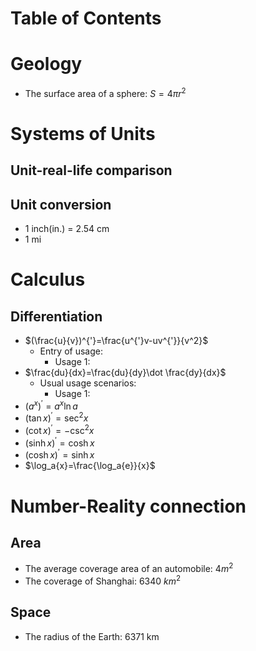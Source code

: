 # Table of Contents

# Geology
- The surface area of a sphere: $S=4\pi r^2$

# Systems of Units
## Unit-real-life comparison
## Unit conversion
- 1 inch(in.) = 2.54 cm
- 1 mi

# Calculus
## Differentiation
- $(\frac{u}{v})^{'}=\frac{u^{'}v-uv^{'}}{v^2}$
  - Entry of usage:
    - Usage 1:
- $\frac{du}{dx}=\frac{du}{dy}\dot \frac{dy}{dx}$
  - Usual usage scenarios:
    - Usage 1:
- ${(a^x)}^{'}=a^x \ln{a}$
- ${(\tan{x})}^{'}={\sec^2{x}}$
- ${(\cot{x})}^{'}={-\csc^2{x}}$
- ${(\sinh{x})}^{'}={\cosh{x}}$
- ${(\cosh{x})}^{'}={\sinh{x}}$
- $\log_a{x}=\frac{\log_a{e}}{x}$


# Number-Reality connection

## Area
- The average coverage area of an automobile: $4m^2$ 
- The coverage of Shanghai: 6340 ${km}^2$

## Space
- The radius of the Earth: 6371 km